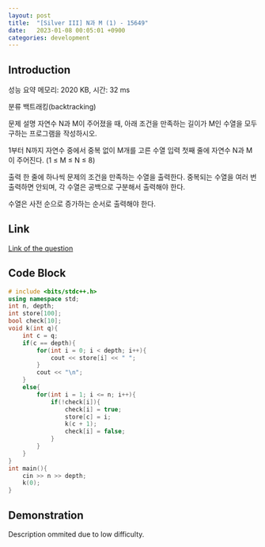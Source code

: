 ```yaml
---
layout: post
title:  "[Silver III] N과 M (1) - 15649"
date:   2023-01-08 00:05:01 +0900
categories: development
---
```


## Introduction

성능 요약
메모리: 2020 KB, 시간: 32 ms

분류
백트래킹(backtracking)

문제 설명
자연수 N과 M이 주어졌을 때, 아래 조건을 만족하는 길이가 M인 수열을 모두 구하는 프로그램을 작성하시오.

1부터 N까지 자연수 중에서 중복 없이 M개를 고른 수열
입력
첫째 줄에 자연수 N과 M이 주어진다. (1 ≤ M ≤ N ≤ 8)

출력
한 줄에 하나씩 문제의 조건을 만족하는 수열을 출력한다. 중복되는 수열을 여러 번 출력하면 안되며, 각 수열은 공백으로 구분해서 출력해야 한다.

수열은 사전 순으로 증가하는 순서로 출력해야 한다.

## Link

[Link of the question](https://www.acmicpc.net/problem/15649)

## Code Block

```c++
# include <bits/stdc++.h>
using namespace std;
int n, depth;
int store[100];
bool check[10];
void k(int q){
    int c = q;
    if(c == depth){
        for(int i = 0; i < depth; i++){
            cout << store[i] << " ";
        }
        cout << "\n";
    }
    else{
        for(int i = 1; i <= n; i++){
            if(!check[i]){
                check[i] = true;
                store[c] = i;
                k(c + 1);
                check[i] = false;
            }
        }
    }
}
int main(){
    cin >> n >> depth;
    k(0);
}
```

## Demonstration

Description ommited due to low difficulty.

